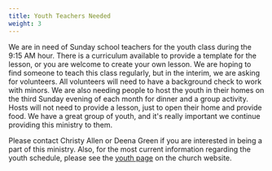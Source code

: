 ```yaml
---
title: Youth Teachers Needed
weight: 3
---
```


We are in need of Sunday school teachers for the youth class during the 9:15 AM hour. There is a curriculum available to provide a template for the lesson, or you are welcome to create your own lesson. We are hoping to find someone to teach this class regularly, but in the interim, we are asking for volunteers. All volunteers will need to have a background check to work with minors. We are also needing people to host the youth in their homes on the third Sunday evening of each month for dinner and a group activity. Hosts will not need to provide a lesson, just to open their home and provide food. We have a great group of youth, and it's really important we continue providing this ministry to them.  
 
Please contact Christy Allen or Deena Green if you are interested in being a part of this ministry.  Also, for the most current information regarding the youth schedule, please see the  [youth page](https://fbcmuncie.org/youth) on the church website.